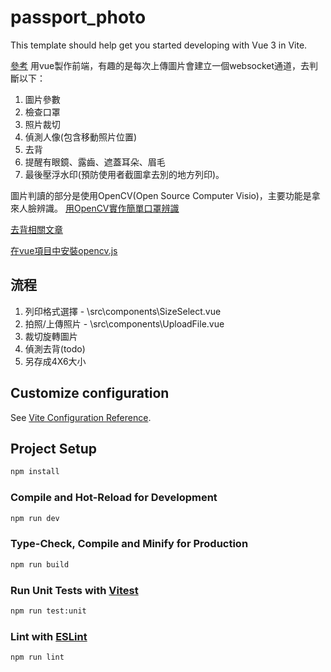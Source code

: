 # passport_photo

This template should help get you started developing with Vue 3 in Vite.

[參考](https://diyidphoto.com/takePhoto/uploadPhoto)
用vue製作前端，有趣的是每次上傳圖片會建立一個websocket通道，去判斷以下：
1. 圖片參數
2. 檢查口罩
3. 照片裁切
4. 偵測人像(包含移動照片位置)
5. 去背
6. 提醒有眼鏡、露齒、遮蓋耳朵、眉毛
7. 最後壓浮水印(預防使用者截圖拿去別的地方列印)。

圖片判讀的部分是使用OpenCV(Open Source Computer Visio)，主要功能是拿來人臉辨識。
[用OpenCV實作簡單口罩辨識](https://lufor129.medium.com/%E7%94%A8opencv%E5%AF%A6%E4%BD%9C%E7%B0%A1%E5%96%AE%E5%8F%A3%E7%BD%A9%E8%BE%A8%E8%AD%98-bf070bd3ad83)

[去背相關文章](https://www.delftstack.com/zh-tw/howto/python/opencv-background-subtraction/)

[在vue項目中安裝opencv.js](https://www.5axxw.com/questions/simple/ibrnlv)

## 流程

1. 列印格式選擇  - \src\components\SizeSelect.vue
2. 拍照/上傳照片 - \src\components\UploadFile.vue
3. 裁切旋轉圖片      
4. 偵測去背(todo)
5. 另存成4X6大小


## Customize configuration

See [Vite Configuration Reference](https://vitejs.dev/config/).

## Project Setup

```sh
npm install
```

### Compile and Hot-Reload for Development

```sh
npm run dev
```

### Type-Check, Compile and Minify for Production

```sh
npm run build
```

### Run Unit Tests with [Vitest](https://vitest.dev/)

```sh
npm run test:unit
```

### Lint with [ESLint](https://eslint.org/)

```sh
npm run lint
```

